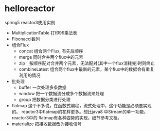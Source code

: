 # helloreactor
spring5 reactor3使用实例

- MultiplicationTable 打印99乘法表
- Fibonacci数列
- 组合Flux
  - concat 组合两个Flux, 有先后顺序
  - merge 同时合并两个flux中的元素
  - zip　按顺序配对合并两个元素，无法配对(其中一个flux消耗完)时则终止
  - combineLatest 组合两个flux中最新的元素，某个flux中的数据会有重复利用的情况
- 批处理
  - buffer 一次处理多条数据
  - window 把一个数据流分成多个数据流来处理
  - group 把数据分类进行处理
- flatmap 这个不多说，在函数式编程，流式处理中，这个功能是必须要实现的。
reactor3中flatmap的花样更多。想比java8 中Stream的单一功能，reactor3中的
flatmap有各种姿势的实现，细节参考文档。
- materialize 把接收数据改为接收信号

  
  

